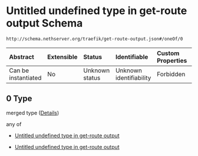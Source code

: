# Untitled undefined type in get-route output Schema

```txt
http://schema.nethserver.org/traefik/get-route-output.json#/oneOf/0
```



| Abstract            | Extensible | Status         | Identifiable            | Custom Properties | Additional Properties | Access Restrictions | Defined In                                                                      |
| :------------------ | :--------- | :------------- | :---------------------- | :---------------- | :-------------------- | :------------------ | :------------------------------------------------------------------------------ |
| Can be instantiated | No         | Unknown status | Unknown identifiability | Forbidden         | Allowed               | none                | [get-route-output.json\*](traefik/get-route-output.json "open original schema") |

## 0 Type

merged type ([Details](get-route-output-oneof-0.md))

any of

*   [Untitled undefined type in get-route output](get-route-output-oneof-0-anyof-0.md "check type definition")

*   [Untitled undefined type in get-route output](get-route-output-oneof-0-anyof-1.md "check type definition")
